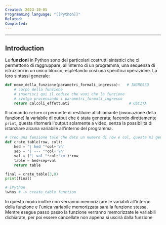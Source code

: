 ```yaml
---
Created: 2023-10-05
Programming language: "[[Python]]"
Related: 
Completed:
---
```

---
## Introduction
Le **funzioni** in Python sono dei particolari costrutti sintattici che ci permettono di raggruppare, all'interno di un programma, una sequenza di istruzioni in un unico blocco, espletando così una specifica operazione. La loro sintassi generale:
```python
def nome_della_funzione(parametri_formali_ingresso):   # INGRESSO
    # corpo della funzione
    # inserisci qui il codice che vuoi che la funzione 
    # svolga processando i parametri_formali_ingresso
    return calcoli_effettuati                           # USCITA
```
Il comando `return` ci permette di restituire al chiamante (invocazione della funzione) la variabile di output che è stata generata; facendo direttamente `print`, questa ritornerà l'output solamente a video, senza la possibilità di istanziare alcuna variabile all'interno del programma.
```python
# creo una funzione tale che dato un numero di row e col, questa mi genererà una tabella in MarkDown Syntax
def crate_table(row, col):
	hed = "| hed "*col+'\n'
	sep = "| --- "*col+'\n'
	val = ("| val "*col+'\n')*row
	table = hed+sep+val
	return table

final = crate_table(3,8)
print(final)

# iPython
%whos # -> create_table	function
```

In questo modo inoltre non verranno memorizzare le variabili all'interno della funzione e l'unica variabile memorizzata sarà la funzione stessa. Mentre esegue passo passo la funzione verranno memorizzate le variabili dichiarate, per poi essere cancellate non appena si uscirà dalla funzione